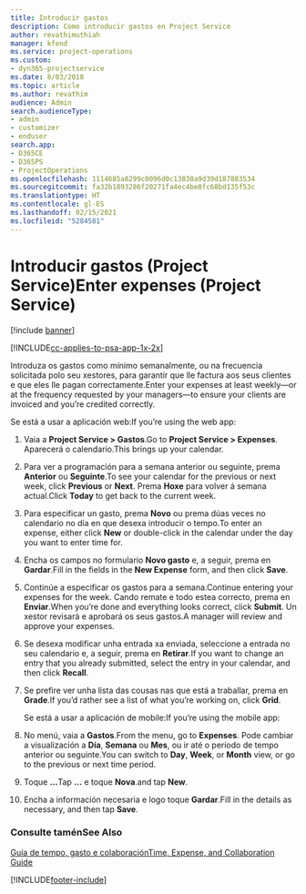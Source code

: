 ```yaml
---
title: Introducir gastos
description: Como introducir gastos en Project Service
author: revathimuthiah
manager: kfend
ms.service: project-operations
ms.custom:
- dyn365-projectservice
ms.date: 8/03/2018
ms.topic: article
ms.author: revathim
audience: Admin
search.audienceType:
- admin
- customizer
- enduser
search.app:
- D365CE
- D365PS
- ProjectOperations
ms.openlocfilehash: 1114685a8299c0096d0c13830a9d39d187883534
ms.sourcegitcommit: fa32b1893286f20271fa4ec4be8fc68bd135f53c
ms.translationtype: HT
ms.contentlocale: gl-ES
ms.lasthandoff: 02/15/2021
ms.locfileid: "5284581"
---
```

# <a name="enter-expenses-project-service"></a><span data-ttu-id="cafa2-103">Introducir gastos (Project Service)</span><span class="sxs-lookup"><span data-stu-id="cafa2-103">Enter expenses (Project Service)</span></span>

[!include [banner](../includes/psa-now-project-operations.md)]

[!INCLUDE[cc-applies-to-psa-app-1x-2x](../includes/cc-applies-to-psa-app-1x-2x.md)]

<span data-ttu-id="cafa2-104">Introduza os gastos como mínimo semanalmente, ou na frecuencia solicitada polo seu xestores, para garantir que lle factura aos seus clientes e que eles lle pagan correctamente.</span><span class="sxs-lookup"><span data-stu-id="cafa2-104">Enter your expenses at least weekly—or at the frequency requested by your managers—to ensure your clients are invoiced and you’re credited correctly.</span></span>  
  
 <span data-ttu-id="cafa2-105">Se está a usar a aplicación web:</span><span class="sxs-lookup"><span data-stu-id="cafa2-105">If you’re using the web app:</span></span>  
  
1. <span data-ttu-id="cafa2-106">Vaia a **Project Service > Gastos**.</span><span class="sxs-lookup"><span data-stu-id="cafa2-106">Go to **Project Service > Expenses**.</span></span> <span data-ttu-id="cafa2-107">Aparecerá o calendario.</span><span class="sxs-lookup"><span data-stu-id="cafa2-107">This brings up your calendar.</span></span>  
  
2. <span data-ttu-id="cafa2-108">Para ver a programación para a semana anterior ou seguinte, prema **Anterior** ou **Seguinte**.</span><span class="sxs-lookup"><span data-stu-id="cafa2-108">To see your calendar for the previous or next week, click **Previous** or **Next**.</span></span> <span data-ttu-id="cafa2-109">Prema **Hoxe** para volver á semana actual.</span><span class="sxs-lookup"><span data-stu-id="cafa2-109">Click **Today** to get back to the current week.</span></span>  
  
3. <span data-ttu-id="cafa2-110">Para especificar un gasto, prema **Novo** ou prema dúas veces no calendario no día en que desexa introducir o tempo.</span><span class="sxs-lookup"><span data-stu-id="cafa2-110">To enter an expense, either click **New** or double-click in the calendar under the day you want to enter time for.</span></span>  
  
4. <span data-ttu-id="cafa2-111">Encha os campos no formulario **Novo gasto** e, a seguir, prema en **Gardar**.</span><span class="sxs-lookup"><span data-stu-id="cafa2-111">Fill in the fields in the **New Expense** form, and then click **Save**.</span></span>  
  
5. <span data-ttu-id="cafa2-112">Continúe a especificar os gastos para a semana.</span><span class="sxs-lookup"><span data-stu-id="cafa2-112">Continue entering your expenses for the week.</span></span> <span data-ttu-id="cafa2-113">Cando remate e todo estea correcto, prema en **Enviar**.</span><span class="sxs-lookup"><span data-stu-id="cafa2-113">When you’re done and everything looks correct, click **Submit**.</span></span> <span data-ttu-id="cafa2-114">Un xestor revisará e aprobará os seus gastos.</span><span class="sxs-lookup"><span data-stu-id="cafa2-114">A manager will review and approve your expenses.</span></span>  
  
6. <span data-ttu-id="cafa2-115">Se desexa modificar unha entrada xa enviada, seleccione a entrada no seu calendario e, a seguir, prema en **Retirar**.</span><span class="sxs-lookup"><span data-stu-id="cafa2-115">If you want to change an entry that you already submitted, select the entry in your calendar, and then click **Recall**.</span></span>  
  
7. <span data-ttu-id="cafa2-116">Se prefire ver unha lista das cousas nas que está a traballar, prema en **Grade**.</span><span class="sxs-lookup"><span data-stu-id="cafa2-116">If you’d rather see a list of what you’re working on, click **Grid**.</span></span>  
  
   <span data-ttu-id="cafa2-117">Se está a usar a aplicación de mobile:</span><span class="sxs-lookup"><span data-stu-id="cafa2-117">If you’re using the mobile app:</span></span>  
  
8. <span data-ttu-id="cafa2-118">No menú, vaia a **Gastos**.</span><span class="sxs-lookup"><span data-stu-id="cafa2-118">From the menu, go to **Expenses**.</span></span>     <span data-ttu-id="cafa2-119">Pode cambiar a visualización a **Día**, **Semana** ou **Mes**, ou ir até o período de tempo anterior ou seguinte.</span><span class="sxs-lookup"><span data-stu-id="cafa2-119">You can switch to **Day**, **Week**, or **Month** view, or go to the previous or next time period.</span></span>  
  
9. <span data-ttu-id="cafa2-120">Toque **…**</span><span class="sxs-lookup"><span data-stu-id="cafa2-120">Tap **…**</span></span> <span data-ttu-id="cafa2-121">e toque **Nova**.</span><span class="sxs-lookup"><span data-stu-id="cafa2-121">and tap **New**.</span></span>  
  
10. <span data-ttu-id="cafa2-122">Encha a información necesaria e logo toque **Gardar**.</span><span class="sxs-lookup"><span data-stu-id="cafa2-122">Fill in the details as necessary, and then tap **Save**.</span></span>  
  
### <a name="see-also"></a><span data-ttu-id="cafa2-123">Consulte tamén</span><span class="sxs-lookup"><span data-stu-id="cafa2-123">See Also</span></span>  
 [<span data-ttu-id="cafa2-124">Guía de tempo, gasto e colaboración</span><span class="sxs-lookup"><span data-stu-id="cafa2-124">Time, Expense, and Collaboration Guide</span></span>](../psa/time-expense-collaboration-guide.md)


[!INCLUDE[footer-include](../includes/footer-banner.md)]